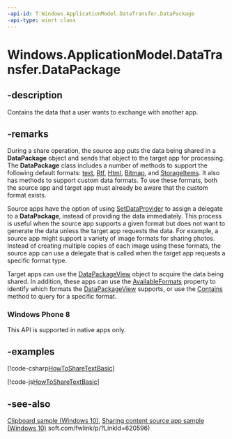 ```yaml
---
-api-id: T:Windows.ApplicationModel.DataTransfer.DataPackage
-api-type: winrt class
---
```


<!-- Class syntax.
public class DataPackage : Windows.ApplicationModel.DataTransfer.IDataPackage, Windows.ApplicationModel.DataTransfer.IDataPackage2, Windows.ApplicationModel.DataTransfer.IDataPackage3
-->

# Windows.ApplicationModel.DataTransfer.DataPackage

## -description
Contains the data that a user wants to exchange with another app.

## -remarks
During a share operation, the source app puts the data being shared in a **DataPackage** object and sends that object to the target app for processing. The **DataPackage** class includes a number of methods to support the following default formats: [text](standarddataformats_text.md), [Rtf](standarddataformats_rtf.md), [Html](standarddataformats_html.md), [Bitmap](standarddataformats_bitmap.md), and [StorageItems](standarddataformats_storageitems.md). It also has methods to support custom data formats. To use these formats, both the source app and target app must already be aware that the custom format exists.

Source apps have the option of using [SetDataProvider](datapackage_setdataprovider_375548563.md) to assign a delegate to a **DataPackage**, instead of providing the data immediately. This process is useful when the source app supports a given format but does not want to generate the data unless the target app requests the data. For example, a source app might support a variety of image formats for sharing photos. Instead of creating multiple copies of each image using these formats, the source app can use a delegate that is called when the target app requests a specific format type.

Target apps can use the [DataPackageView](datapackageview.md) object to acquire the data being shared. In addition, these apps can use the [AvailableFormats](datapackageview_availableformats.md) property to identify which formats the [DataPackageView](datapackageview.md) supports, or use the [Contains](datapackageview_contains_1741733936.md) method to query for a specific format.

### Windows Phone 8

This API is supported in native apps only.

## -examples


[!code-csharp[HowToShareTextBasic](../windows.applicationmodel.datatransfer/code/ShareMainBeta/cs/ShareText.xaml.cs#SnippetHowToShareTextBasic)]

[!code-js[HowToShareTextBasic](../windows.applicationmodel.datatransfer/code/ShareMainBeta/javascript/js/ShareText.js#SnippetHowToShareTextBasic)]

## -see-also
[Clipboard sample (Windows 10)](http://go.microsoft.com/fwlink/p/?LinkId=620520), [Sharing content source app sample (Windows 10)](http://go.microsoft.com/fwlink/p/?LinkId=620596)
soft.com/fwlink/p/?LinkId=620596)
